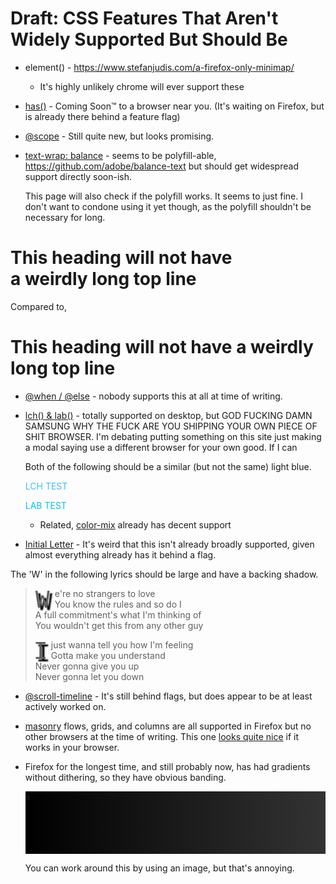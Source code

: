 # Draft: CSS Features That Aren't Widely Supported But Should Be

<style>
    @supports (initial-letter:2) or (-webkit-initial-letter:2) {
  p.fltest:first-letter {
    -webkit-initial-letter: 2;
    initial-letter: 2;
    margin: 0 .5rem 0 0;
    text-shadow: .3em .3em 2px black;
    font-family: 'Roboto Mono', monospace;
  }
}
.balance-text{
  text-wrap: balance;
}
</style>



* element() - https://www.stefanjudis.com/a-firefox-only-minimap/

  * It's highly unlikely chrome will ever support these

* [has()](https://caniuse.com/css-has) - Coming Soon™ to a browser near you. (It's waiting on Firefox, but is already there behind a feature flag)

* [@scope](https://caniuse.com/css-cascade-scope) - Still quite new, but looks promising.

* [text-wrap: balance](https://caniuse.com/css-text-wrap-balance) - seems to be polyfill-able, https://github.com/adobe/balance-text but should get widespread support directly soon-ish.

  This page will also check if the polyfill works. It seems to just fine. I don't want to condone using it yet though, as the polyfill shouldn't be necessary for long.
  
<script src="https://cdnjs.cloudflare.com/ajax/libs/balance-text/3.3.1/balancetext.min.js"></script>
<script>balanceText();</script>

  <h1 class="heading balance-text">This heading will not have a weirdly long top line</h1>

Compared to,

# This heading will not have a weirdly long top line

* [@when / @else](https://caniuse.com/css-when-else) - nobody supports this at all at time of writing.

* [lch() & lab()](https://caniuse.com/css-lch-lab) - totally supported on desktop, but GOD FUCKING DAMN SAMSUNG WHY THE FUCK ARE YOU SHIPPING YOUR OWN PIECE OF SHIT BROWSER. I'm debating putting something on this site just making a modal saying use a different browser for your own good. If I can 

  Both of the following should be a similar (but not the same) light blue.

  <p style="color:lch(72% 47 246);">LCH TEST</p>

  <p style="color:lab(70% -25 -100);">LAB TEST</p>

  * Related, [color-mix](https://developer.chrome.com/blog/whats-new-css-ui-2023/#color-mix) already has decent support

* [Initial Letter](https://caniuse.com/?search=initial%20letter) - It's weird that this isn't already broadly supported, given almost everything already has it behind a flag.

The 'W' in the following lyrics should be large and have a backing shadow.

> <p class="fltest">We're no strangers to love</br>You know the rules and so do I<br>A full commitment's what I'm thinking of</br>You wouldn't get this from any other guy</br><p class="fltest">I just wanna tell you how I'm feeling</br>Gotta make you understand</br>Never gonna give you up</br>Never gonna let you down</p>

* [@scroll-timeline](https://caniuse.com/?search=%40scroll-timeline) - It's still behind flags, but does appear to be at least actively worked on.

* [masonry](https://caniuse.com/?search=mason) flows, grids, and columns are all supported in Firefox but no other browsers at the time of writing. This one [looks quite nice](https://codepen.io/jensimmons/full/vYNeRZw) if it works in your browser.

* Firefox for the longest time, and still probably now, has had gradients without dithering, so they have obvious banding. 

  <div style="height:100px;background-image: linear-gradient(to right, #000, #333);">a</div>

  You can work around this by using an image, but that's annoying.